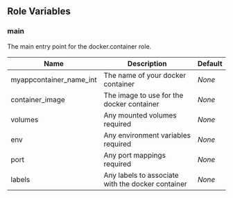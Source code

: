 
<!-- VARS -->
## Role Variables


### main

The main entry point for the docker.container role.

| Name | Description | Default |
| --- | --- | --- |
| myappcontainer_name_int | The name of your docker container | *None* |
| container_image | The image to use for the docker container | *None* |
| volumes | Any mounted volumes required | *None* |
| env | Any environment variables required | *None* |
| port | Any port mappings required | *None* |
| labels | Any labels to associate with the docker container | *None* |
<!-- END VARS -->
